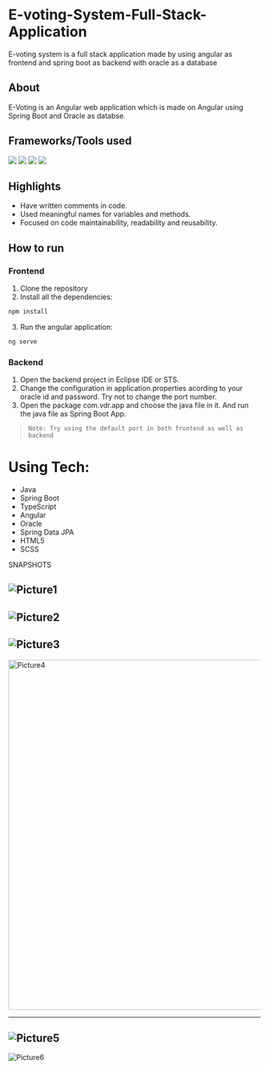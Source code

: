 # E-voting-System-Full-Stack-Application
E-voting system is a full stack application made by using angular as frontend and spring boot as backend with oracle as a database



## About
E-Voting is an Angular web application which is made on Angular using Spring Boot and Oracle as databse. 


## Frameworks/Tools used

![](https://img.shields.io/badge/Angular-DD0031?style=for-the-badge&logo=angular&logoColor=white)  ![](https://img.shields.io/badge/Spring-6AAD3D?style=for-the-badge&logo=spring&logoColor=white) ![](https://img.shields.io/badge/Java-FFFFFF?style=for-the-badge&logo=java&logoColor=red) ![](https://img.shields.io/badge/oracle-ed1c24?style=for-the-badge&logo=oracle&logoColor=white)

## Highlights

- Have written comments in code.
- Used meaningful names for variables and methods.
- Focused on code maintainability, readability and reusability.

## How to run

### Frontend
1. Clone the repository
2. Install all the dependencies: 

```sh
npm install
```

3. Run the angular application: 

```sh
ng serve
```

### Backend

1. Open the backend project in Eclipse IDE or STS.
2. Change the configuration in application.properties acording to your oracle id and password. Try not to change the port number.
3. Open the package com.vdr.app and choose the java file in it. And run the java file as Spring Boot App.

> ```Note: Try using the default port in both frontend as well as backend ```




# Using Tech:

* Java
* Spring Boot
* TypeScript
* Angular
* Oracle
* Spring Data JPA
* HTML5
* SCSS



SNAPSHOTS


![Picture1](https://user-images.githubusercontent.com/108517129/178406728-c1ec1f67-510b-46dc-ae1b-0240e82e56cf.png)
--------------------
![Picture2](https://user-images.githubusercontent.com/108517129/178406754-48524ef0-63fd-4707-82a4-0ae081366e20.png)
--------------------------------
![Picture3](https://user-images.githubusercontent.com/108517129/178406762-71d66475-fdc7-4fdf-920a-3dcc89093d3c.png)
-----------------------------

<img width="698" alt="Picture4" src="https://user-images.githubusercontent.com/108517129/178406773-0424b941-febd-4e5e-b02b-1919338e5701.png">

-------------
![Picture5](https://user-images.githubusercontent.com/108517129/178406794-7108eeb6-b93d-4730-aeb5-5f98a2acc6a8.png)
-----------------

![Picture6](https://user-images.githubusercontent.com/108517129/178406823-5d9f942a-8ef6-411a-b220-50a253b2967c.png)

